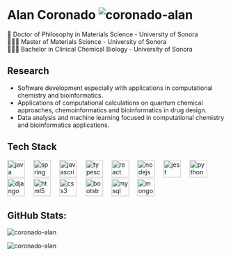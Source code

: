 # Alan Coronado  <img src="https://komarev.com/ghpvc/?username=coronado-alan&label=Profile%20views&color=0e75b6&style=flat" alt="coronado-alan" />  
📖 Doctor of Philosophy in Materials Science - University of Sonora  
👩🏻‍🎓 Master of Materials Science - University of Sonora  
👩🏻‍🎓 Bachelor in Clinical Chemical Biology - University of Sonora  

## Research
* Software development especially with applications in computational chemistry and bioinformatics.  
* Applications of computational calculations on quantum chemical approaches, chemoinformatics and bioinformatics in drug design.
* Data analysis and machine learning focused in computational chemistry and bioinformatics applications.

## Tech Stack
<div align="left">
  <img src="https://cdn.jsdelivr.net/gh/devicons/devicon/icons/java/java-original.svg" height="40" alt="java logo"  />
  <img width="12" />
  <img src="https://cdn.jsdelivr.net/gh/devicons/devicon/icons/spring/spring-original.svg" height="40" alt="spring logo"  />
  <img width="12" />
  <img src="https://cdn.jsdelivr.net/gh/devicons/devicon/icons/javascript/javascript-original.svg" height="40" alt="javascript logo"  />
  <img width="12" />
  <img src="https://cdn.jsdelivr.net/gh/devicons/devicon/icons/typescript/typescript-original.svg" height="40" alt="typescript logo"  />
  <img width="12" />
  <img src="https://cdn.jsdelivr.net/gh/devicons/devicon/icons/react/react-original.svg" height="40" alt="react logo"  />
  <img width="12" />
  <img src="https://cdn.jsdelivr.net/gh/devicons/devicon/icons/nodejs/nodejs-original.svg" height="40" alt="nodejs logo"  />
  <img width="12" />
  <img src="https://cdn.jsdelivr.net/gh/devicons/devicon/icons/jest/jest-plain.svg" height="40" alt="jest logo"  />
  <img width="12" />
  <img src="https://cdn.jsdelivr.net/gh/devicons/devicon/icons/python/python-original.svg" height="40" alt="python logo"  />
  <img width="12" />
  <img src="https://cdn.jsdelivr.net/gh/devicons/devicon/icons/django/django-plain.svg" height="40" alt="django logo"  />
  <img width="12" />
  <img src="https://cdn.jsdelivr.net/gh/devicons/devicon/icons/html5/html5-original.svg" height="40" alt="html5 logo"  />
  <img width="12" />
  <img src="https://cdn.jsdelivr.net/gh/devicons/devicon/icons/css3/css3-original.svg" height="40" alt="css3 logo"  />
  <img width="12" />
  <img src="https://cdn.jsdelivr.net/gh/devicons/devicon/icons/bootstrap/bootstrap-original.svg" height="40" alt="bootstrap logo"  />
  <img width="12" />
  <img src="https://cdn.jsdelivr.net/gh/devicons/devicon/icons/mysql/mysql-original.svg" height="40" alt="mysql logo"  />
  <img width="12" />
  <img src="https://cdn.jsdelivr.net/gh/devicons/devicon/icons/mongodb/mongodb-original.svg" height="40" alt="mongodb logo"  />
</div>

## GitHub Stats:
<div>
<p><img align="center" src="https://github-readme-stats.vercel.app/api?username=coronado-alan&theme=midnight-purple&show_icons=true&locale=en" alt="coronado-alan" /></p>
</div>

<div>
<p><img align="left" color="000000" src="https://github-readme-stats.vercel.app/api/top-langs?username=coronado-alan&theme=midnight-purple&show_icons=true&locale=en&layout=compact" alt="coronado-alan" /></p>  
</div>


